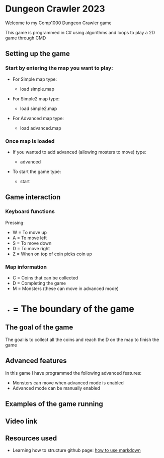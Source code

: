 # Dungeon Crawler 2023
Welcome to my Comp1000 Dungeon Crawler game

This game is programmed in C# using algorithms and loops to play a 2D game through CMD


## Setting up the game
### Start by entering the map you want to play:

- For Simple map type:
	- load simple.map
	
- For Simple2 map type:
	- load simple2.map

- For Advanced map type:
	- load advanced.map



### Once map is loaded

- If you wanted to add advanced (allowing mosters to move) type:
	- advanced

- To start the game type:
	- start


## Game interaction


### Keyboard functions
Pressing:
- W = To move up
- A = To move left
- S = To move down
- D = To move right
- Z = When on top of coin picks coin up

### Map information
- C = Coins that can be collected
- D = Completing the game
- M = Monsters (these can move in advanced mode)
- # = The boundary of the game



## The goal of the game
The goal is to collect all the coins and reach the D on the map to finish the game



## Advanced features
In this game I have programmed the following advanced features:
- Monsters can move when advanced mode is enabled
- Advanced mode can be manually enabled


## Examples of the game running


## Video link



## Resources used
- Learning how to structure github page: [how to use markdown](https://guides.github.com/features/mastering-markdown/)